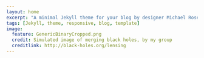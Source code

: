 ```yaml
---
layout: home
excerpt: "A minimal Jekyll theme for your blog by designer Michael Rose."
tags: [Jekyll, theme, responsive, blog, template]
image:
  feature: GenericBinaryCropped.png
  credit: Simulated image of merging black holes, by my group
  creditlink: http://black-holes.org/lensing
---
```

